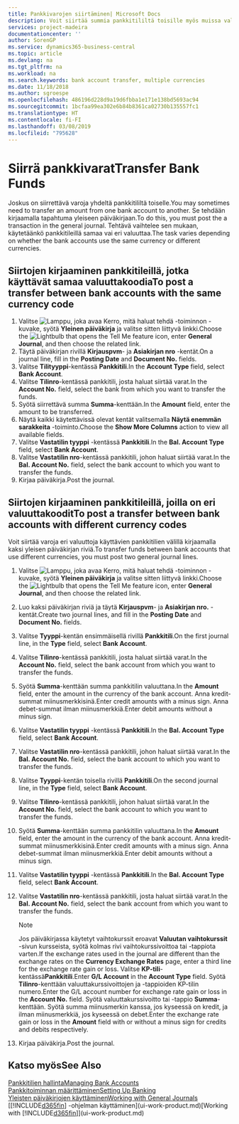 ```yaml
---
title: Pankkivarojen siirtäminen| Microsoft Docs
description: Voit siirtää summia pankkitililtä toisille myös muissa valuutoissa kirjaamalla tapahtuman yleiseen päiväkirjaan.
services: project-madeira
documentationcenter: ''
author: SorenGP
ms.service: dynamics365-business-central
ms.topic: article
ms.devlang: na
ms.tgt_pltfrm: na
ms.workload: na
ms.search.keywords: bank account transfer, multiple currencies
ms.date: 11/18/2018
ms.author: sgroespe
ms.openlocfilehash: 486196d228d9a19d6fbba1e171e138bd5693ac94
ms.sourcegitcommit: 1bcfaa99ea302e6b84b8361ca02730b135557fc1
ms.translationtype: HT
ms.contentlocale: fi-FI
ms.lasthandoff: 03/08/2019
ms.locfileid: "795628"
---
```

# <a name="transfer-bank-funds"></a><span data-ttu-id="dc633-103">Siirrä pankkivarat</span><span class="sxs-lookup"><span data-stu-id="dc633-103">Transfer Bank Funds</span></span>
<span data-ttu-id="dc633-104">Joskus on siirrettävä varoja yhdeltä pankkitililtä toiselle.</span><span class="sxs-lookup"><span data-stu-id="dc633-104">You may sometimes need to transfer an amount from one bank account to another.</span></span> <span data-ttu-id="dc633-105">Se tehdään kirjaamalla tapahtuma yleiseen päiväkirjaan.</span><span class="sxs-lookup"><span data-stu-id="dc633-105">To do this, you must post the a transaction in the general journal.</span></span> <span data-ttu-id="dc633-106">Tehtävä vaihtelee sen mukaan, käytetäänkö pankkitileillä samaa vai eri valuuttaa.</span><span class="sxs-lookup"><span data-stu-id="dc633-106">The task varies depending on whether the bank accounts use the same currency or different currencies.</span></span>

## <a name="to-post-a-transfer-between-bank-accounts-with-the-same-currency-code"></a><span data-ttu-id="dc633-107">Siirtojen kirjaaminen pankkitileillä, jotka käyttävät samaa valuuttakoodia</span><span class="sxs-lookup"><span data-stu-id="dc633-107">To post a transfer between bank accounts with the same currency code</span></span>
1. <span data-ttu-id="dc633-108">Valitse ![Lamppu, joka avaa Kerro, mitä haluat tehdä -toiminnon](media/ui-search/search_small.png "Kerro, mitä haluat tehdä") -kuvake, syötä **Yleinen päiväkirja** ja valitse sitten liittyvä linkki.</span><span class="sxs-lookup"><span data-stu-id="dc633-108">Choose the ![Lightbulb that opens the Tell Me feature](media/ui-search/search_small.png "Tell me what you want to do") icon, enter **General Journal**, and then choose the related link.</span></span>
2. <span data-ttu-id="dc633-109">Täytä päiväkirjan rivillä **Kirjauspvm**- ja **Asiakirjan nro** -kentät.</span><span class="sxs-lookup"><span data-stu-id="dc633-109">On a journal line, fill in the **Posting Date** and **Document No.** fields.</span></span>
3. <span data-ttu-id="dc633-110">Valitse **Tilityyppi**-kentässä **Pankkitili**.</span><span class="sxs-lookup"><span data-stu-id="dc633-110">In the **Account Type** field, select **Bank Account**.</span></span>
4. <span data-ttu-id="dc633-111">Valitse **Tilinro**-kentässä pankkitili, josta haluat siirtää varat.</span><span class="sxs-lookup"><span data-stu-id="dc633-111">In the **Account No.** field, select the bank from which you want to transfer the funds.</span></span>
5. <span data-ttu-id="dc633-112">Syötä siirrettävä summa **Summa**-kenttään.</span><span class="sxs-lookup"><span data-stu-id="dc633-112">In the **Amount** field, enter the amount to be transferred.</span></span>
6. <span data-ttu-id="dc633-113">Näytä kaikki käytettävissä olevat kentät valitsemalla **Näytä enemmän sarakkeita** -toiminto.</span><span class="sxs-lookup"><span data-stu-id="dc633-113">Choose the **Show More Columns** action to view all available fields.</span></span>
7. <span data-ttu-id="dc633-114">Valitse **Vastatilin tyyppi** -kentässä **Pankkitili**.</span><span class="sxs-lookup"><span data-stu-id="dc633-114">In the **Bal. Account Type** field, select **Bank Account**.</span></span>
8. <span data-ttu-id="dc633-115">Valitse **Vastatilin nro**-kentässä pankkitili, johon haluat siirtää varat.</span><span class="sxs-lookup"><span data-stu-id="dc633-115">In the **Bal. Account No.** field, select the bank account to which you want to transfer the funds.</span></span>
9. <span data-ttu-id="dc633-116">Kirjaa päiväkirja.</span><span class="sxs-lookup"><span data-stu-id="dc633-116">Post the journal.</span></span>

## <a name="to-post-a-transfer-between-bank-accounts-with-different-currency-codes"></a><span data-ttu-id="dc633-117">Siirtojen kirjaaminen pankkitileillä, joilla on eri valuuttakoodit</span><span class="sxs-lookup"><span data-stu-id="dc633-117">To post a transfer between bank accounts with different currency codes</span></span>
<span data-ttu-id="dc633-118">Voit siirtää varoja eri valuuttoja käyttävien pankkitilien välillä kirjaamalla kaksi yleisen päiväkirjan riviä.</span><span class="sxs-lookup"><span data-stu-id="dc633-118">To transfer funds between bank accounts that use different currencies, you must post two general journal lines.</span></span>

1. <span data-ttu-id="dc633-119">Valitse ![Lamppu, joka avaa Kerro, mitä haluat tehdä -toiminnon](media/ui-search/search_small.png "Kerro, mitä haluat tehdä") -kuvake, syötä **Yleinen päiväkirja** ja valitse sitten liittyvä linkki.</span><span class="sxs-lookup"><span data-stu-id="dc633-119">Choose the ![Lightbulb that opens the Tell Me feature](media/ui-search/search_small.png "Tell me what you want to do") icon, enter **General Journal**, and then choose the related link.</span></span>
2. <span data-ttu-id="dc633-120">Luo kaksi päiväkirjan riviä ja täytä **Kirjauspvm**- ja **Asiakirjan nro.** -kentät.</span><span class="sxs-lookup"><span data-stu-id="dc633-120">Create two journal lines, and fill in the **Posting Date** and **Document No.** fields.</span></span>
3. <span data-ttu-id="dc633-121">Valitse **Tyyppi**-kentän ensimmäisellä rivillä **Pankkitili**.</span><span class="sxs-lookup"><span data-stu-id="dc633-121">On the first journal line, in the **Type** field, select **Bank Account**.</span></span>
4. <span data-ttu-id="dc633-122">Valitse **Tilinro**-kentässä pankkitili, josta haluat siirtää varat.</span><span class="sxs-lookup"><span data-stu-id="dc633-122">In the **Account No.** field, select the bank account from which you want to transfer the funds.</span></span>
5. <span data-ttu-id="dc633-123">Syötä **Summa**-kenttään summa pankkitilin valuuttana.</span><span class="sxs-lookup"><span data-stu-id="dc633-123">In the **Amount** field, enter the amount in the currency of the bank account.</span></span> <span data-ttu-id="dc633-124">Anna kredit-summat miinusmerkkisinä.</span><span class="sxs-lookup"><span data-stu-id="dc633-124">Enter credit amounts with a minus sign.</span></span> <span data-ttu-id="dc633-125">Anna debet-summat ilman miinusmerkkiä.</span><span class="sxs-lookup"><span data-stu-id="dc633-125">Enter debit amounts without a minus sign.</span></span>
6. <span data-ttu-id="dc633-126">Valitse **Vastatilin tyyppi** -kentässä **Pankkitili**.</span><span class="sxs-lookup"><span data-stu-id="dc633-126">In the **Bal. Account Type** field, select **Bank Account**.</span></span>
7. <span data-ttu-id="dc633-127">Valitse **Vastatilin nro**-kentässä pankkitili, johon haluat siirtää varat.</span><span class="sxs-lookup"><span data-stu-id="dc633-127">In the **Bal. Account No.** field, select the bank account to which you want to transfer the funds.</span></span>
8. <span data-ttu-id="dc633-128">Valitse **Tyyppi**-kentän toisella rivillä **Pankkitili**.</span><span class="sxs-lookup"><span data-stu-id="dc633-128">On the second journal line, in the **Type** field, select **Bank Account**.</span></span>
9. <span data-ttu-id="dc633-129">Valitse **Tilinro**-kentässä pankkitili, johon haluat siirtää varat.</span><span class="sxs-lookup"><span data-stu-id="dc633-129">In the **Account No.** field, select the bank account to which you want to transfer the funds.</span></span>
10. <span data-ttu-id="dc633-130">Syötä **Summa**-kenttään summa pankkitilin valuuttana.</span><span class="sxs-lookup"><span data-stu-id="dc633-130">In the **Amount** field, enter the amount in the currency of the bank account.</span></span> <span data-ttu-id="dc633-131">Anna kredit-summat miinusmerkkisinä.</span><span class="sxs-lookup"><span data-stu-id="dc633-131">Enter credit amounts with a minus sign.</span></span> <span data-ttu-id="dc633-132">Anna debet-summat ilman miinusmerkkiä.</span><span class="sxs-lookup"><span data-stu-id="dc633-132">Enter debit amounts without a minus sign.</span></span>
11. <span data-ttu-id="dc633-133">Valitse **Vastatilin tyyppi** -kentässä **Pankkitili**.</span><span class="sxs-lookup"><span data-stu-id="dc633-133">In the **Bal. Account Type** field, select **Bank Account**.</span></span>  
12. <span data-ttu-id="dc633-134">Valitse **Vastatilin nro**-kentässä pankkitili, josta haluat siirtää varat.</span><span class="sxs-lookup"><span data-stu-id="dc633-134">In the **Bal. Account No.** field, select the bank account from which you want to transfer the funds.</span></span>

    > [!NOTE]  
    > <span data-ttu-id="dc633-135">Jos päiväkirjassa käytetyt vaihtokurssit eroavat **Valuutan vaihtokurssit** -sivun kursseista, syötä kolmas rivi vaihtokurssivoittoa tai -tappiota varten.</span><span class="sxs-lookup"><span data-stu-id="dc633-135">If the exchange rates used in the journal are different than the exchange rates on the **Currency Exchange Rates** page, enter a third line for the exchange rate gain or loss.</span></span> <span data-ttu-id="dc633-136">Valitse **KP-tili**-kentässä**Pankkitili**.</span><span class="sxs-lookup"><span data-stu-id="dc633-136">Enter **G/L Account** in the **Account Type** field.</span></span> <span data-ttu-id="dc633-137">Syötä **Tilinro**-kenttään valuuttakurssivoittojen ja -tappioiden KP-tilin numero.</span><span class="sxs-lookup"><span data-stu-id="dc633-137">Enter the G/L account number for exchange rate gain or loss in the **Account No.** field.</span></span> <span data-ttu-id="dc633-138">Syötä valuuttakurssivoitto tai -tappio **Summa**-kenttään. Syötä summa miinusmerkin kanssa, jos kyseessä on kredit, ja ilman miinusmerkkiä, jos kyseessä on debet.</span><span class="sxs-lookup"><span data-stu-id="dc633-138">Enter the exchange rate gain or loss in the **Amount** field with or without a minus sign for credits and debits respectively.</span></span>
13. <span data-ttu-id="dc633-139">Kirjaa päiväkirja.</span><span class="sxs-lookup"><span data-stu-id="dc633-139">Post the journal.</span></span>

## <a name="see-also"></a><span data-ttu-id="dc633-140">Katso myös</span><span class="sxs-lookup"><span data-stu-id="dc633-140">See Also</span></span>
[<span data-ttu-id="dc633-141">Pankkitilien hallinta</span><span class="sxs-lookup"><span data-stu-id="dc633-141">Managing Bank Accounts</span></span>](bank-manage-bank-accounts.md)  
[<span data-ttu-id="dc633-142">Pankkitoiminnan määrittäminen</span><span class="sxs-lookup"><span data-stu-id="dc633-142">Setting Up Banking</span></span>](bank-setup-banking.md)  
[<span data-ttu-id="dc633-143">Yleisten päiväkirjojen käyttäminen</span><span class="sxs-lookup"><span data-stu-id="dc633-143">Working with General Journals</span></span>](ui-work-general-journals.md)  
<span data-ttu-id="dc633-144">[[!INCLUDE[d365fin](includes/d365fin_md.md)] -ohjelman käyttäminen](ui-work-product.md)</span><span class="sxs-lookup"><span data-stu-id="dc633-144">[Working with [!INCLUDE[d365fin](includes/d365fin_md.md)]](ui-work-product.md)</span></span>
